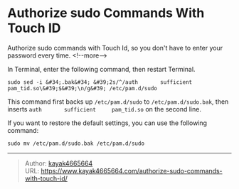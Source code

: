 # Authorize sudo Commands With Touch ID

Authorize sudo commands with Touch Id, so you don&#39;t have to enter your password every time.
&lt;!--more--&gt;

In Terminal, enter the following command, then restart Terminal.
``` shell
sudo sed -i &#34;.bak&#34; &#39;2s/^/auth       sufficient     pam_tid.so\&#39;$&#39;\n/g&#39; /etc/pam.d/sudo
```

This command first backs up `/etc/pam.d/sudo` to `/etc/pam.d/sudo.bak`, then inserts `auth       sufficient     pam_tid.so` on the second line.

If you want to restore the default settings, you can use the following command:
``` shell
sudo mv /etc/pam.d/sudo.bak /etc/pam.d/sudo
```

---

> Author: [kayak4665664](https://github.com/kayak4665664)  
> URL: https://www.kayak4665664.com/authorize-sudo-commands-with-touch-id/  

